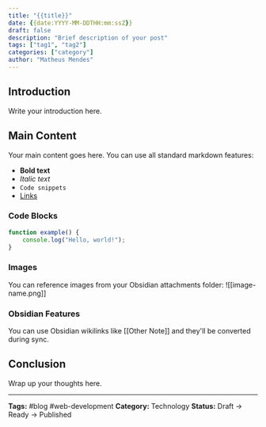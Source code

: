 ```yaml
---
title: "{{title}}"
date: {{date:YYYY-MM-DDTHH:mm:ssZ}}
draft: false
description: "Brief description of your post"
tags: ["tag1", "tag2"]
categories: ["category"]
author: "Matheus Mendes"
---
```


## Introduction

Write your introduction here.

## Main Content

Your main content goes here. You can use all standard markdown features:

- **Bold text**
- *Italic text*
- `Code snippets`
- [Links](https://example.com)

### Code Blocks

```javascript
function example() {
    console.log("Hello, world!");
}
```

### Images

You can reference images from your Obsidian attachments folder:
![[image-name.png]]

### Obsidian Features

You can use Obsidian wikilinks like [[Other Note]] and they'll be converted during sync.

## Conclusion

Wrap up your thoughts here.

---

**Tags:** #blog #web-development
**Category:** Technology
**Status:** Draft → Ready → Published
